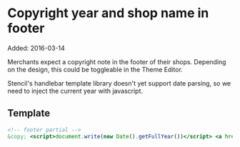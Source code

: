 # Copyright year and shop name in footer

Added: 2016-03-14

Merchants expect a copyright note in the footer of their shops. Depending on the design, this could be toggleable in the Theme Editor.

Stencil's handlebar template library doesn't yet support date parsing, so we need to inject the current year with javascript.

## Template

```handlebars
<!-- footer partial -->
&copy; <script>document.write(new Date().getFullYear())</script> <a href="{{settings.base_url}}">{{settings.store_name}}</a>
```
